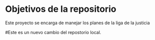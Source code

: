 # Objetivos de la repositorio

Este proyecto se encarga de manejar los planes de la liga de la justicia


#Este es un nuevo cambio del repostorio local.
